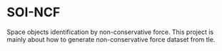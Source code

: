 # SOI-NCF
Space objects identification by non-conservative force. This project is mainly about how to generate non-conservative force dataset from tle. 
